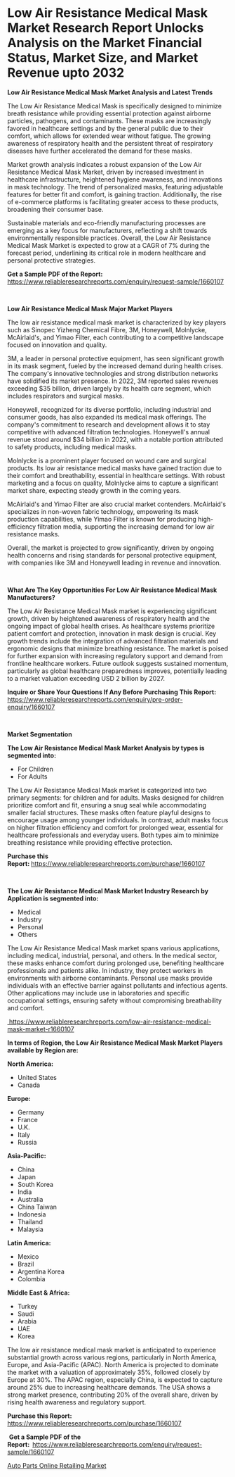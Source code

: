 <p><h1>Low Air Resistance Medical Mask Market Research Report Unlocks Analysis on the Market Financial Status, Market Size, and Market Revenue upto 2032</h1></p><p><strong>Low Air Resistance Medical Mask Market Analysis and Latest Trends</strong></p>
<p><p>The Low Air Resistance Medical Mask is specifically designed to minimize breath resistance while providing essential protection against airborne particles, pathogens, and contaminants. These masks are increasingly favored in healthcare settings and by the general public due to their comfort, which allows for extended wear without fatigue. The growing awareness of respiratory health and the persistent threat of respiratory diseases have further accelerated the demand for these masks.</p><p>Market growth analysis indicates a robust expansion of the Low Air Resistance Medical Mask Market, driven by increased investment in healthcare infrastructure, heightened hygiene awareness, and innovations in mask technology. The trend of personalized masks, featuring adjustable features for better fit and comfort, is gaining traction. Additionally, the rise of e-commerce platforms is facilitating greater access to these products, broadening their consumer base.</p><p>Sustainable materials and eco-friendly manufacturing processes are emerging as a key focus for manufacturers, reflecting a shift towards environmentally responsible practices. Overall, the Low Air Resistance Medical Mask Market is expected to grow at a CAGR of 7% during the forecast period, underlining its critical role in modern healthcare and personal protective strategies.</p></p>
<p><strong>Get a Sample PDF of the Report:&nbsp;</strong> <a href="https://www.reliableresearchreports.com/enquiry/request-sample/1660107?utm_campaign=48&utm_medium=2&utm_source=Github&utm_content=ia&utm_term=17012025&utm_id=low-air-resistance-medical-mask">https://www.reliableresearchreports.com/enquiry/request-sample/1660107</a></p>
<p>&nbsp;</p>
<p><strong>Low Air Resistance Medical Mask Major Market Players</strong></p>
<p><p>The low air resistance medical mask market is characterized by key players such as Sinopec Yizheng Chemical Fibre, 3M, Honeywell, Molnlycke, McAirlaid's, and Yimao Filter, each contributing to a competitive landscape focused on innovation and quality.</p><p>3M, a leader in personal protective equipment, has seen significant growth in its mask segment, fueled by the increased demand during health crises. The company's innovative technologies and strong distribution networks have solidified its market presence. In 2022, 3M reported sales revenues exceeding $35 billion, driven largely by its health care segment, which includes respirators and surgical masks.</p><p>Honeywell, recognized for its diverse portfolio, including industrial and consumer goods, has also expanded its medical mask offerings. The company's commitment to research and development allows it to stay competitive with advanced filtration technologies. Honeywell's annual revenue stood around $34 billion in 2022, with a notable portion attributed to safety products, including medical masks.</p><p>Molnlycke is a prominent player focused on wound care and surgical products. Its low air resistance medical masks have gained traction due to their comfort and breathability, essential in healthcare settings. With robust marketing and a focus on quality, Molnlycke aims to capture a significant market share, expecting steady growth in the coming years.</p><p>McAirlaid's and Yimao Filter are also crucial market contenders. McAirlaid's specializes in non-woven fabric technology, empowering its mask production capabilities, while Yimao Filter is known for producing high-efficiency filtration media, supporting the increasing demand for low air resistance masks.</p><p>Overall, the market is projected to grow significantly, driven by ongoing health concerns and rising standards for personal protective equipment, with companies like 3M and Honeywell leading in revenue and innovation.</p></p>
<p>&nbsp;</p>
<p><strong>What Are The Key Opportunities For Low Air Resistance Medical Mask Manufacturers?</strong></p>
<p><p>The Low Air Resistance Medical Mask market is experiencing significant growth, driven by heightened awareness of respiratory health and the ongoing impact of global health crises. As healthcare systems prioritize patient comfort and protection, innovation in mask design is crucial. Key growth trends include the integration of advanced filtration materials and ergonomic designs that minimize breathing resistance. The market is poised for further expansion with increasing regulatory support and demand from frontline healthcare workers. Future outlook suggests sustained momentum, particularly as global healthcare preparedness improves, potentially leading to a market valuation exceeding USD 2 billion by 2027.</p></p>
<p><strong>Inquire or Share Your Questions If Any Before Purchasing This Report:</strong> <a href="https://www.reliableresearchreports.com/enquiry/pre-order-enquiry/1660107?utm_campaign=48&utm_medium=2&utm_source=Github&utm_content=ia&utm_term=17012025&utm_id=low-air-resistance-medical-mask">https://www.reliableresearchreports.com/enquiry/pre-order-enquiry/1660107</a></p>
<p>&nbsp;</p>
<p><strong>Market Segmentation</strong></p>
<p><strong>The Low Air Resistance Medical Mask Market Analysis by types is segmented into:</strong></p>
<p><ul><li>For Children</li><li>For Adults</li></ul></p>
<p><p>The Low Air Resistance Medical Mask market is categorized into two primary segments: for children and for adults. Masks designed for children prioritize comfort and fit, ensuring a snug seal while accommodating smaller facial structures. These masks often feature playful designs to encourage usage among younger individuals. In contrast, adult masks focus on higher filtration efficiency and comfort for prolonged wear, essential for healthcare professionals and everyday users. Both types aim to minimize breathing resistance while providing effective protection.</p></p>
<p><strong>Purchase this Report:&nbsp;</strong><a href="https://www.reliableresearchreports.com/purchase/1660107?utm_campaign=48&utm_medium=2&utm_source=Github&utm_content=ia&utm_term=17012025&utm_id=low-air-resistance-medical-mask">https://www.reliableresearchreports.com/purchase/1660107</a></p>
<p>&nbsp;</p>
<p><strong>The Low Air Resistance Medical Mask Market Industry Research by Application is segmented into:</strong></p>
<p><ul><li>Medical</li><li>Industry</li><li>Personal</li><li>Others</li></ul></p>
<p><p>The Low Air Resistance Medical Mask market spans various applications, including medical, industrial, personal, and others. In the medical sector, these masks enhance comfort during prolonged use, benefiting healthcare professionals and patients alike. In industry, they protect workers in environments with airborne contaminants. Personal use masks provide individuals with an effective barrier against pollutants and infectious agents. Other applications may include use in laboratories and specific occupational settings, ensuring safety without compromising breathability and comfort.</p></p>
<p><a href="https://www.reliableresearchreports.com/low-air-resistance-medical-mask-market-r1660107?utm_campaign=48&utm_medium=2&utm_source=Github&utm_content=ia&utm_term=17012025&utm_id=low-air-resistance-medical-mask">&nbsp;https://www.reliableresearchreports.com/low-air-resistance-medical-mask-market-r1660107</a></p>
<p><strong>In terms of Region, the Low Air Resistance Medical Mask Market Players available by Region are:</strong></p>
<p>
    <p> <strong> North America: </strong>
        <ul>
            <li>United States</li>
            <li>Canada</li>
        </ul>
        </p> 
    <p> <strong> Europe: </strong>
        <ul>
            <li>Germany</li>
            <li>France</li>
            <li>U.K.</li>
            <li>Italy</li>
            <li>Russia</li>
        </ul>
        </p> 
    <p> <strong> Asia-Pacific: </strong>
        <ul>
            <li>China</li>
            <li>Japan</li>
            <li>South Korea</li>
            <li>India</li>
            <li>Australia</li>
            <li>China Taiwan</li>
            <li>Indonesia</li>
            <li>Thailand</li>
            <li>Malaysia</li>
        </ul>
        </p> 
    <p> <strong> Latin America: </strong>
        <ul>
            <li>Mexico</li>
            <li>Brazil</li>
            <li>Argentina Korea</li>
            <li>Colombia</li>
        </ul>
        </p> 
    <p> <strong> Middle East & Africa: </strong>
        <ul>
            <li>Turkey</li>
            <li>Saudi</li>
            <li>Arabia</li>
            <li>UAE</li>
            <li>Korea</li>
        </ul>
    </p>
    </p>
<p><p>The low air resistance medical mask market is anticipated to experience substantial growth across various regions, particularly in North America, Europe, and Asia-Pacific (APAC). North America is projected to dominate the market with a valuation of approximately 35%, followed closely by Europe at 30%. The APAC region, especially China, is expected to capture around 25% due to increasing healthcare demands. The USA shows a strong market presence, contributing 20% of the overall share, driven by rising health awareness and regulatory support.</p></p>
<p><strong>Purchase this Report: </strong><a href="https://www.reliableresearchreports.com/purchase/1660107?utm_campaign=48&utm_medium=2&utm_source=Github&utm_content=ia&utm_term=17012025&utm_id=low-air-resistance-medical-mask">https://www.reliableresearchreports.com/purchase/1660107</a></p>
<p>&nbsp;<strong>Get a Sample PDF of the Report:&nbsp;&nbsp;</strong><a href="https://www.reliableresearchreports.com/enquiry/request-sample/1660107?utm_campaign=48&utm_medium=2&utm_source=Github&utm_content=ia&utm_term=17012025&utm_id=low-air-resistance-medical-mask">https://www.reliableresearchreports.com/enquiry/request-sample/1660107</a></p>
<p><strong></strong></p>
<p><p><a href="https://github.com/mathastilley812967/Market-Research-Report-List-1/blob/main/auto-parts-online-retailing-market.md?utm_campaign=48&utm_medium=2&utm_source=Github&utm_content=ia&utm_term=17012025&utm_id=low-air-resistance-medical-mask">Auto Parts Online Retailing Market</a></p></p>